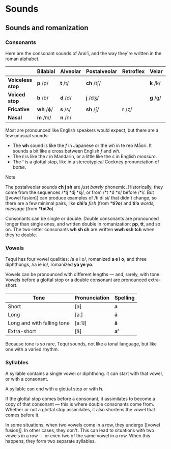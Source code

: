 
# Sounds
## Sounds and romanization
### Consonants
Here are the consonant sounds of Arai’i, and the way they're written in the roman alphabet.

|                    | Bilabial   | Alveolar  | Postalveolar | Retroflex | Velar     | Glottal   |
| ------------------ | ---------- | --------- | ------------ | --------- | --------- | --------- |
| **Voiceless stop** | **p** /p/  | **t** /t/ | **ch** /tʃ/  |           | **k** /k/ | **’** /ʔ/ |
| **Voiced stop**    | **b** /b/  | **d** /d/ | **j** /dʒ/   |           | **g** /g/ |           |
| **Fricative**      | **wh** /ɸ/ | **s** /s/ | **sh** /ʃ/   | **r** /ȥ/ |           | **h** /h/ |
| **Nasal**          | **m** /m/  | **n** /n/ |              |           |           |           |

Most are pronounced like English speakers would expect, but there are a few unusual sounds:
- The **wh** sound is like the *f* in Japanese or the *wh* in te reo Māori. It sounds a bit like a cross between English *f* and *wh*.
- The **r** is like the *r* in Mandarin, or a little like the *s* in English *measure*.
- The **’** is a glottal stop, like in a stereotypical Cockney pronunciation of *bottle*. 


> [!NOTE]
> The postalveolar sounds **ch j sh** are *just barely* phonemic. Historically, they come from the sequences /\*tj \*dj \*sj/, or from /\*t \*d \*s/ before /\*i/. But [[vowel fusion]] can produce examples of /ti di si/ that didn't change, so there are a few minimal pairs, like **chi’o** *fish* (from \***tiʔo**) and **ti’o** *words, message* (from **\*toiʔo**).
> 

Consonants can be single or double. Double consonants are pronounced longer than single ones, and  written double in romanization: **pp**, **tt**, and so on. The two-letter consonants **wh sh ch** are written **wwh ssh tch** when they're double.
### Vowels
Tequi has four vowel qualities: /a e i o/, romanized **a e i o**, and three diphthongs, /ia ie io/, romanized **ya ye yo**. 

Vowels can be pronounced with different lengths — and, rarely, with tone. Vowels before a glottal stop or a double consonant are pronounced extra-short.

| Tone                       | Pronunciation | Spelling |
| -------------------------- | ------------- | -------- |
| Short                      | \[a\]         | **a**    |
| Long                       | \[aː\]        | **ā**    |
| Long and with falling tone | \[aː˥˩\]      | **â**    |
| Extra-short                | \[ă]          | **a’**   |

Because tone is so rare, Tequi sounds, not like a tonal language, but like one with a varied rhythm. 
### Syllables
A syllable contains a single vowel or diphthong. It can start with that vowel, or with a consonant.

A syllable can end with a glottal stop or with **h**. 

If the glottal stop comes before a consonant, it assimilates to become a copy of that consonant — this is where double consonants come from. Whether or not a glottal stop assimilates, it also shortens the vowel that comes before it.

In some situations, when two vowels come in a row, they undergo [[vowel fusion]]. In other cases, they don't. This can lead to situations with two vowels in a row — or even two of the same vowel in a row. When this happens, they form two separate syllables. 
